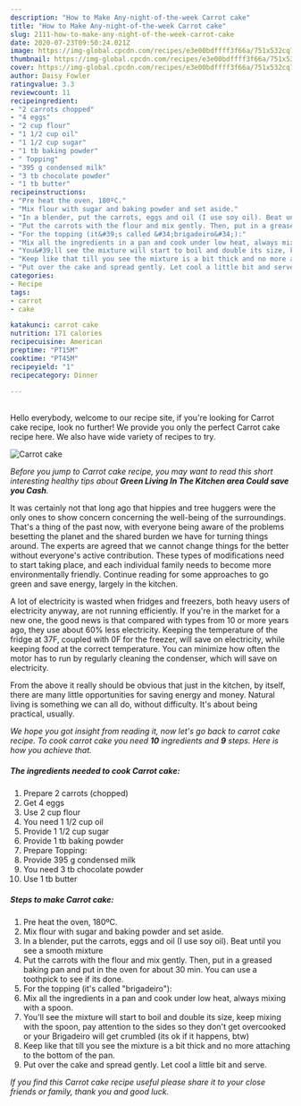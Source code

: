 ```yaml
---
description: "How to Make Any-night-of-the-week Carrot cake"
title: "How to Make Any-night-of-the-week Carrot cake"
slug: 2111-how-to-make-any-night-of-the-week-carrot-cake
date: 2020-07-23T09:50:24.021Z
image: https://img-global.cpcdn.com/recipes/e3e00bdffff3f66a/751x532cq70/carrot-cake-recipe-main-photo.jpg
thumbnail: https://img-global.cpcdn.com/recipes/e3e00bdffff3f66a/751x532cq70/carrot-cake-recipe-main-photo.jpg
cover: https://img-global.cpcdn.com/recipes/e3e00bdffff3f66a/751x532cq70/carrot-cake-recipe-main-photo.jpg
author: Daisy Fowler
ratingvalue: 3.3
reviewcount: 11
recipeingredient:
- "2 carrots chopped"
- "4 eggs"
- "2 cup flour"
- "1 1/2 cup oil"
- "1 1/2 cup sugar"
- "1 tb baking powder"
- " Topping"
- "395 g condensed milk"
- "3 tb chocolate powder"
- "1 tb butter"
recipeinstructions:
- "Pre heat the oven, 180ºC."
- "Mix flour with sugar and baking powder and set aside."
- "In a blender, put the carrots, eggs and oil (I use soy oil). Beat until you see a smooth mixture"
- "Put the carrots with the flour and mix gently. Then, put in a greased baking pan and put in the oven for about 30 min. You can use a toothpick to see if its done."
- "For the topping (it&#39;s called &#34;brigadeiro&#34;):"
- "Mix all the ingredients in a pan and cook under low heat, always mixing with a spoon."
- "You&#39;ll see the mixture will start to boil and double its size, keep mixing with the spoon, pay attention to the sides so they don&#39;t get overcooked or your Brigadeiro will get crumbled (its ok if it happens, btw)"
- "Keep like that till you see the mixture is a bit thick and no more attaching to the bottom of the pan."
- "Put over the cake and spread gently. Let cool a little bit and serve."
categories:
- Recipe
tags:
- carrot
- cake

katakunci: carrot cake 
nutrition: 171 calories
recipecuisine: American
preptime: "PT15M"
cooktime: "PT45M"
recipeyield: "1"
recipecategory: Dinner

---
```

<br>
Hello everybody, welcome to our recipe site, if you're looking for Carrot cake recipe, look no further! We provide you only the perfect Carrot cake recipe here. We also have wide variety of recipes to try.
<br>


![Carrot cake](https://img-global.cpcdn.com/recipes/e3e00bdffff3f66a/751x532cq70/carrot-cake-recipe-main-photo.jpg)

<i>Before you jump to Carrot cake recipe, you may want to read this short interesting healthy tips about 
<strong>Green Living In The Kitchen area Could save you Cash</strong>.</i>
</br>

It was certainly not that long ago that hippies and tree huggers were the only ones to show concern concerning the well-being of the surroundings. That's a thing of the past now, with everyone being aware of the problems besetting the planet and the shared burden we have for turning things around. The experts are agreed that we cannot change things for the better without everyone's active contribution. These types of modifications need to start taking place, and each individual family needs to become more environmentally friendly. Continue reading for some approaches to go green and save energy, largely in the kitchen.

A lot of electricity is wasted when fridges and freezers, both heavy users of electricity anyway, are not running efficiently. If you're in the market for a new one, the good news is that compared with types from 10 or more years ago, they use about 60% less electricity. Keeping the temperature of the fridge at 37F, coupled with 0F for the freezer, will save on electricity, while keeping food at the correct temperature. You can minimize how often the motor has to run by regularly cleaning the condenser, which will save on electricity.

From the above it really should be obvious that just in the kitchen, by itself, there are many little opportunities for saving energy and money. Natural living is something we can all do, without difficulty. It's about being practical, usually.


<i>We hope you got insight from reading it, now let's go back to carrot cake recipe. To cook carrot cake you need <strong>10</strong> ingredients and <strong>9</strong> steps. Here is how you achieve that.
</i>

##### The ingredients needed to cook Carrot cake:

1. Prepare 2 carrots (chopped)
1. Get 4 eggs
1. Use 2 cup flour
1. You need 1 1/2 cup oil
1. Provide 1 1/2 cup sugar
1. Provide 1 tb baking powder
1. Prepare  Topping:
1. Provide 395 g condensed milk
1. You need 3 tb chocolate powder
1. Use 1 tb butter


##### Steps to make Carrot cake:

1. Pre heat the oven, 180ºC.
1. Mix flour with sugar and baking powder and set aside.
1. In a blender, put the carrots, eggs and oil (I use soy oil). Beat until you see a smooth mixture
1. Put the carrots with the flour and mix gently. Then, put in a greased baking pan and put in the oven for about 30 min. You can use a toothpick to see if its done.
1. For the topping (it&#39;s called &#34;brigadeiro&#34;):
1. Mix all the ingredients in a pan and cook under low heat, always mixing with a spoon.
1. You&#39;ll see the mixture will start to boil and double its size, keep mixing with the spoon, pay attention to the sides so they don&#39;t get overcooked or your Brigadeiro will get crumbled (its ok if it happens, btw)
1. Keep like that till you see the mixture is a bit thick and no more attaching to the bottom of the pan.
1. Put over the cake and spread gently. Let cool a little bit and serve.


<i>If you find this Carrot cake recipe useful please share it to your close friends or family, thank you and good luck.</i>
